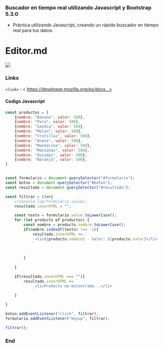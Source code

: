### Buscador en tiempo real utilizando Javascript y Bootstrap 5.3.0

- Práctica utilizando  Javascript, creando un rápido buscador en tiempo real para tus datos. 


# Editor.md

![](https://pandao.github.io/editor.md/images/logos/editormd-logo-180x180.png)

### Links



`<link>` : < https://developer.mozilla.org/es/docs...>




#### Codigo Javascript　

```javascript
const productos = [
    {nombre: "Banana", valor: 500},
    {nombre: "Pera", valor: 500},
    {nombre: "Sandia", valor: 500},
    {nombre: "Melon", valor: 500},
    {nombre: "Frutillas", valor: 500},
    {nombre: "Anana", valor: 500},
    {nombre: "Mandarina", valor: 500},
    {nombre: "Manzanas", valor: 500},
    {nombre: "Guindas", valor: 500},
    {nombre: "Naranja", valor: 500},
]


const formulario = document.querySelector("#formulario");
const boton = document.querySelector("#boton");
const resultado = document.querySelector("#resultado");

const filtrar = ()=>{
    //console.log(formulario.value);
    resultado.innerHTML = "";

    const texto = formulario.value.toLowerCase();
    for (let producto of productos) {
        const nombre = producto.nombre.toLowerCase();
        if(nombre.indexOf(texto) !== -1){
            resultado.innerHTML += `
             <li>${producto.nombre} - Valor: ${producto.valor}</li>
            `
            
            
        }
        
    }

    if(resultado.innerHTML === ""){
        resultado.innerHTML += `
             <li>Producto no encontrado...</li>
            `
    }

}

boton.addEventListener("click", filtrar);
formulario.addEventListener("keyup", filtrar);

filtrar();
```

### End


